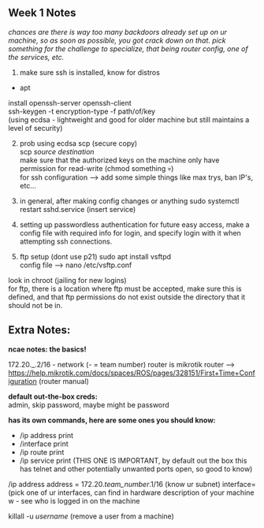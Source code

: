 ## Week 1 Notes ##
_chances are there is way too many backdoors already set up on ur machine, so as soon as possible, you got crack down on that._
_pick something for the challenge to specialize, that being router config, one of the services, etc._ <br>
1. make sure ssh is installed, know for distros
- apt

install openssh-server openssh-client <br>
ssh-keygen -t encryption-type -f path/of/key <br>
(using ecdsa - lightweight and good for older machine but still maintains a level of security) <br>

2. prob using ecdsa 
scp (secure copy) <br>
scp _source_ _destination_ <br>
make sure that the authorized keys on the machine only have permission for read-write (chmod something :skull:) <br>
for ssh configuration --> add some simple things like max trys, ban IP's, etc... <br>

3. in general, after making config changes or anything
sudo systemctl restart sshd.service (insert service)

4. setting up passwordless authentication
for future easy access, make a config file with required info for login, and specify login with it when attempting ssh connections. <br>

5. ftp setup (dont use p21)
sudo apt install vsftpd <br>
config file --> nano /etc/vsftp.conf <br>

look in chroot (jailing for new logins) <br>
for ftp, there is a location where ftp must be accepted, make sure this is defined, and that ftp permissions do not exist outside the directory that it should not be in. <br>
## Extra Notes: ##
__ncae notes: the basics!__<br>

172.20._.2/16 - network    (- = team number)
router is mikrotik router --> https://help.mikrotik.com/docs/spaces/ROS/pages/328151/First+Time+Configuration (router manual)

__default out-the-box creds:__ <br>
admin, skip password, maybe might be password

__has its own commands, here are some ones you should know:__ <br>
- /ip address print 
- /interface print
- /ip route print
- /ip service print
(THIS ONE IS IMPORTANT, by default out the box this has telnet and other potentially unwanted ports open, so good to know) <br>

/ip address address = 172.20._team_number_.1/16 (know ur subnet) interface=(pick one of ur interfaces, can find in hardware description of your machine <br>
w - see who is logged in on the machine

killall -u _username_ (remove a user from a machine) <br>